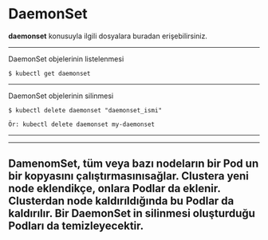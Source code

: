 # DaemonSet
**daemonset** konusuyla ilgili dosyalara buradan erişebilirsiniz.
***
DaemonSet objelerinin listelenmesi

```
$ kubectl get daemonset
```
***
DaemonSet objelerinin silinmesi

```
$ kubectl delete daemonset "daemonset_ismi"

Ör: kubectl delete daemonset my-daemonset
```
***
---
DamenomSet, tüm veya bazı nodeların bir Pod un bir kopyasını çalıştırmasınısağlar. Clustera yeni node eklendikçe, onlara
Podlar da eklenir. Clusterdan node kaldırıldığında bu Podlar da kaldırılır. 
Bir DaemonSet in silinmesi oluşturduğu Podları da temizleyecektir.
---
